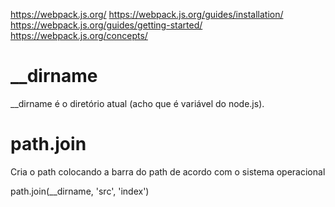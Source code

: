https://webpack.js.org/
https://webpack.js.org/guides/installation/
https://webpack.js.org/guides/getting-started/
https://webpack.js.org/concepts/



# __dirname
__dirname é o diretório atual (acho que é variável do node.js).


# path.join
Cria o path colocando a barra do path de acordo com o sistema operacional

path.join(__dirname, 'src', 'index')